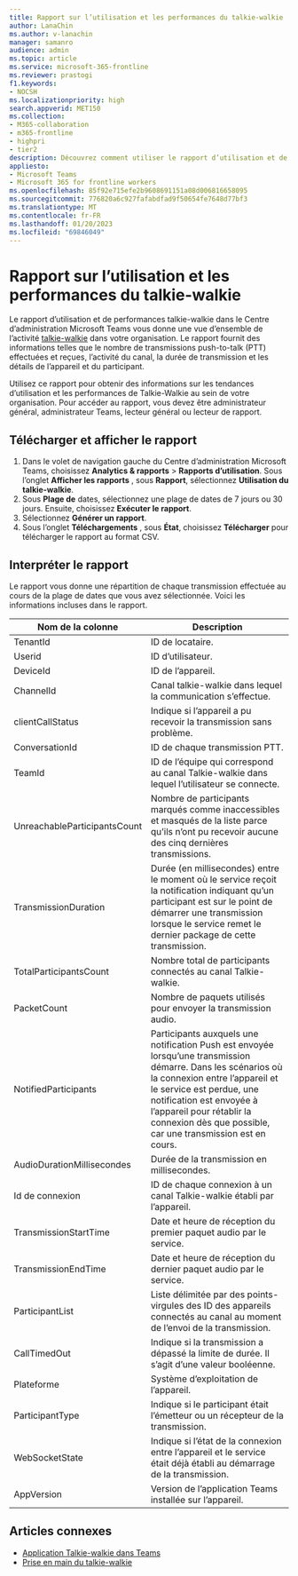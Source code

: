 ```yaml
---
title: Rapport sur l’utilisation et les performances du talkie-walkie
author: LanaChin
ms.author: v-lanachin
manager: samanro
audience: admin
ms.topic: article
ms.service: microsoft-365-frontline
ms.reviewer: prastogi
f1.keywords:
- NOCSH
ms.localizationpriority: high
search.appverid: MET150
ms.collection:
- M365-collaboration
- m365-frontline
- highpri
- tier2
description: Découvrez comment utiliser le rapport d’utilisation et de performances talkie-walkie dans le Centre d’administration Microsoft Teams pour obtenir une vue d’ensemble de l’activité d’utilisation du talkie-walkie dans votre organisation.
appliesto:
- Microsoft Teams
- Microsoft 365 for frontline workers
ms.openlocfilehash: 85f92e715efe2b9608691151a08d006816658095
ms.sourcegitcommit: 776820a6c927fafabdfad9f50654fe7648d77bf3
ms.translationtype: MT
ms.contentlocale: fr-FR
ms.lasthandoff: 01/20/2023
ms.locfileid: "69846049"
---
```

# <a name="walkie-talkie-usage-and-performance-report"></a>Rapport sur l’utilisation et les performances du talkie-walkie

Le rapport d’utilisation et de performances talkie-walkie dans le Centre d’administration Microsoft Teams vous donne une vue d’ensemble de l’activité [talkie-walkie](../walkie-talkie.md) dans votre organisation. Le rapport fournit des informations telles que le nombre de transmissions push-to-talk (PTT) effectuées et reçues, l’activité du canal, la durée de transmission et les détails de l’appareil et du participant.

Utilisez ce rapport pour obtenir des informations sur les tendances d’utilisation et les performances de Talkie-Walkie au sein de votre organisation. Pour accéder au rapport, vous devez être administrateur général, administrateur Teams, lecteur général ou lecteur de rapport.

## <a name="download-and-view-the-report"></a>Télécharger et afficher le rapport

1. Dans le volet de navigation gauche du Centre d’administration Microsoft Teams, choisissez **Analytics & rapports** > **Rapports d’utilisation**. Sous l’onglet **Afficher les rapports** , sous **Rapport**, sélectionnez **Utilisation du talkie-walkie**.
1. Sous **Plage de** dates, sélectionnez une plage de dates de 7 jours ou 30 jours. Ensuite, choisissez **Exécuter le rapport**.
1. Sélectionnez **Générer un rapport**.
1. Sous l’onglet **Téléchargements** , sous **État**, choisissez **Télécharger** pour télécharger le rapport au format CSV.

## <a name="interpret-the-report"></a>Interpréter le rapport

Le rapport vous donne une répartition de chaque transmission effectuée au cours de la plage de dates que vous avez sélectionnée. Voici les informations incluses dans le rapport.

|Nom de la colonne |Description |
|---------|---------|
|TenantId|ID de locataire.|
|Userid|ID d’utilisateur.|
|DeviceId|ID de l’appareil.|
|ChannelId|Canal talkie-walkie dans lequel la communication s’effectue.|
|clientCallStatus | Indique si l’appareil a pu recevoir la transmission sans problème.|
|ConversationId|ID de chaque transmission PTT.|
|TeamId|ID de l’équipe qui correspond au canal Talkie-walkie dans lequel l’utilisateur se connecte.|
|UnreachableParticipantsCount|Nombre de participants marqués comme inaccessibles et masqués de la liste parce qu’ils n’ont pu recevoir aucune des cinq dernières transmissions.|
|TransmissionDuration|Durée (en millisecondes) entre le moment où le service reçoit la notification indiquant qu’un participant est sur le point de démarrer une transmission lorsque le service remet le dernier package de cette transmission.|
|TotalParticipantsCount|Nombre total de participants connectés au canal Talkie-walkie.|
|PacketCount|Nombre de paquets utilisés pour envoyer la transmission audio.|
|NotifiedParticipants|Participants auxquels une notification Push est envoyée lorsqu’une transmission démarre. Dans les scénarios où la connexion entre l’appareil et le service est perdue, une notification est envoyée à l’appareil pour rétablir la connexion dès que possible, car une transmission est en cours.|
|AudioDurationMillisecondes|Durée de la transmission en millisecondes.|
|Id de connexion|ID de chaque connexion à un canal Talkie-walkie établi par l’appareil.|
|TransmissionStartTime |Date et heure de réception du premier paquet audio par le service.
|TransmissionEndTime|Date et heure de réception du dernier paquet audio par le service.|
|ParticipantList|Liste délimitée par des points-virgules des ID des appareils connectés au canal au moment de l’envoi de la transmission.|
|CallTimedOut|Indique si la transmission a dépassé la limite de durée. Il s’agit d’une valeur booléenne.|
|Plateforme|Système d’exploitation de l’appareil.|
|ParticipantType|Indique si le participant était l’émetteur ou un récepteur de la transmission.|
|WebSocketState|Indique si l’état de la connexion entre l’appareil et le service était déjà établi au démarrage de la transmission.|
|AppVersion|Version de l’application Teams installée sur l’appareil.|

## <a name="related-articles"></a>Articles connexes

- [Application Talkie-walkie dans Teams](../walkie-talkie.md)
- [Prise en main du talkie-walkie](https://support.microsoft.com/office/get-started-with-teams-walkie-talkie-25bdc3d5-bbb2-41b7-89bf-650fae0c8e0c)